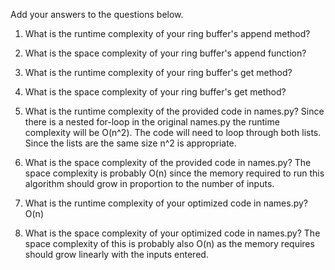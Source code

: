 Add your answers to the questions below.

1. What is the runtime complexity of your ring buffer's append method?

2. What is the space complexity of your ring buffer's append function?

3. What is the runtime complexity of your ring buffer's get method?

4. What is the space complexity of your ring buffer's get method?

5. What is the runtime complexity of the provided code in names.py? Since there is a nested for-loop in the original names.py the runtime complexity will be O(n^2). The code will need to loop through both lists. Since the lists are the same size n^2 is appropriate.

6. What is the space complexity of the provided code in names.py? The space complexity is probably O(n) since the memory required to run this algorithm should grow in proportion to the number of inputs.

7. What is the runtime complexity of your optimized code in names.py? O(n)

8. What is the space complexity of your optimized code in names.py? The space complexity of this is probably also O(n) as the memory requires should grow linearly with the inputs entered.
